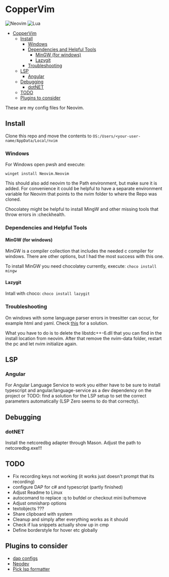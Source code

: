 # CopperVim

![Neovim](https://img.shields.io/badge/NeoVim-%2357A143.svg?&style=for-the-badge&logo=neovim&logoColor=white)
![Lua](https://img.shields.io/badge/lua-%232C2D72.svg?style=for-the-badge&logo=lua&logoColor=white)

<!--toc:start-->
- [CopperVim](#coppervim)
  - [Install](#install)
    - [Windows](#windows)
    - [Dependencies and Helpful Tools](#dependencies-and-helpful-tools)
      - [MinGW (for windows)](#mingw-for-windows)
      - [Lazygit](#lazygit)
    - [Troubleshooting](#troubleshooting)
  - [LSP](#lsp)
    - [Angular](#angular)
  - [Debugging](#debugging)
    - [dotNET](#dotnet)
  - [TODO](#todo)
  - [Plugins to consider](#plugins-to-consider)
<!--toc:end-->

These are my config files for Neovim.

## Install

Clone this repo and move the contents to ```OS:/Users/<your-user-name/AppData/Local/nvim```

### Windows

For Windows open pwsh and execute:

```pwsh
winget install Neovim.Neovim
```

This should also add neovim to the Path environment, but make sure it is added.
For convenience it could be helpful to have a separate environment variable for
Neovim that points to the nvim folder
to where the Repo was cloned.

Chocolatey might be helpful to install MingW and other missing tools that throw
errors in :checkhealth.

### Dependencies and Helpful Tools

#### MinGW (for windows)

MinGW is a compiler collection that includes the needed c compiler for windows.
There are other options, but I had the most
success with this one.

To install MinGW you need chocolatey currently, execute: ```choco install mingw```

#### Lazygit

Intall with choco: ```choco install lazygit```

### Troubleshooting

On windows with some language parser errors in treesitter can occur, for example
html and yaml.
Check [this][treesitter-help-link] for a solution.

What you have to do is to delete the libstdc++-6.dll that you can find in the
install location from neovim.
After that remove the nvim-data folder, restart the pc and let nvim initialize again.

## LSP

### Angular

For Angular Language Service to work you either have to be sure to install
typescript and angular/language-service as a dev dependency on the project or
TODO: find a solution for the
LSP setup to set the correct parameters automatically (LSP Zero seems to do that
correctly).

## Debugging

### dotNET

Install the netcoredbg adapter through Mason. Adjust the path to netcoredbg.exe!!!

## TODO

- Fix recording keys not working (it works just doesn't prompt that its recording)
- configure DAP for c# and typescript (partly finished)
- Adjust Readme to Linux
- autocomand to replace :q to bufdel or checkout mini bufremove
- Adjust omnisharp options
- textobjects ???
- Share clipboard with system
- Cleanup and simply after everything works as it should
- Check if lua snippets actually show up in cmp
- Define borderstyle for hover etc globally

## Plugins to consider

- [dap configs](https://github.com/ldelossa/nvim-dap-projects)
- [Neodev](https://github.com/folke/neodev.nvim)
- [Pick lsp formatter](https://github.com/fmbarina/pick-lsp-formatter.nvim)

[treesitter-help-link]: https://github.com/nvim-treesitter/nvim-treesitter/issues/3587#issuecomment-1306608973
